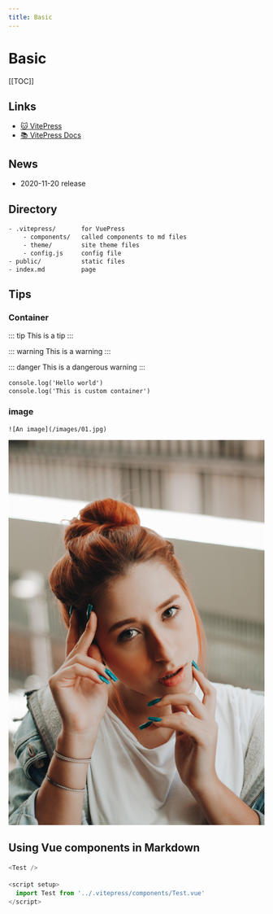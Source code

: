 ```yaml
---
title: Basic
---
```


# Basic

[[TOC]]

## Links

* [🐱 VitePress](https://github.com/vuejs/vitepress)
* [📚 VitePress Docs](https://vitepress.vuejs.org/)

## News

* 2020-11-20 release

## Directory

```bath{5}
- .vitepress/       for VuePress
    - components/   called components to md files 
    - theme/        site theme files
    - config.js     config file
- public/           static files
- index.md          page
```

## Tips

### Container

::: tip
This is a tip
:::

::: warning
This is a warning
:::

::: danger
This is a dangerous warning
:::

```js{2}
console.log('Hello world')
console.log('This is custom container')
```

### image

```bath
![An image](/images/01.jpg)
```

![An image](/images/01.jpg)

## Using Vue components in Markdown

```js
<Test />

<script setup>
  import Test from '../.vitepress/components/Test.vue'
</script>
```
